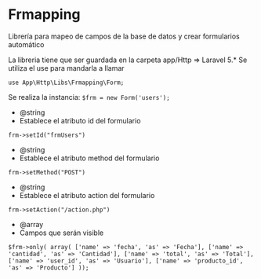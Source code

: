 # Frmapping
Librería para mapeo de campos de la base de datos y crear formularios automático

La libreria tiene que ser guardada en la carpeta app/Http => Laravel 5.*
Se utiliza el use para mandarla a llamar

`use App\Http\Libs\Frmapping\Form;`

Se realiza la instancia:
`$frm = new Form('users');`


* @string
* Establece el atributo id del formulario

`frm->setId("frmUsers")`

* @string
* Establece el atributo method del formulario

`frm->setMethod("POST")`

* @string
* Establece el atributo action del formulario

`frm->setAction("/action.php")`

* @array
* Campos que serán visible

`$frm->only(
       array(
          ['name' => 'fecha', 'as' => 'Fecha'],
          ['name' => 'cantidad', 'as' => 'Cantidad'],
          ['name' => 'total', 'as' => 'Total'],
          ['name' => 'user_id', 'as' => 'Usuario'],
          ['name' => 'producto_id', 'as' => 'Producto']
));`

